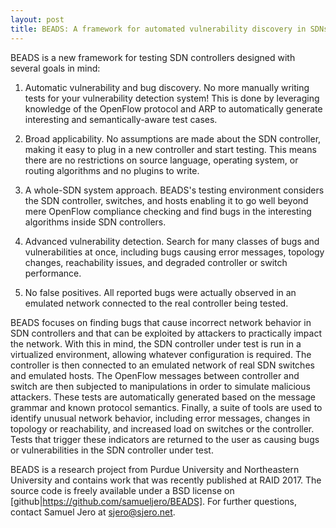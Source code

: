 ```yaml
---
layout: post
title: BEADS: A framework for automated vulnerability discovery in SDNs
---
```



BEADS is a new framework for testing SDN controllers designed with several goals in mind:

1. Automatic vulnerability and bug discovery. No more manually writing tests for your vulnerability detection system! This is done by leveraging knowledge of the OpenFlow protocol and ARP to automatically generate interesting and semantically-aware test cases.

2. Broad applicability. No assumptions are made about the SDN controller, making it easy to plug in a new controller and start testing. This means there are no restrictions on source language, operating system, or routing algorithms and no plugins to write.

3. A whole-SDN system approach. BEADS's testing environment considers the SDN controller, switches, and hosts enabling it to go well beyond mere OpenFlow compliance checking and find bugs in the interesting algorithms inside SDN controllers.

4. Advanced vulnerability detection. Search for many classes of bugs and vulnerabilities at once, including bugs causing error messages, topology changes, reachability issues, and degraded controller or switch performance.

5. No false positives. All reported bugs were actually observed in an emulated network connected to the real controller being tested.

BEADS focuses on finding bugs that cause incorrect network behavior in SDN controllers and that can be exploited by attackers to practically impact the network. With this in mind, the SDN controller under test is run in a virtualized environment, allowing whatever configuration is required. The controller is then connected to an emulated network of real SDN switches and emulated hosts. The OpenFlow messages between controller and switch are then subjected to manipulations in order to simulate malicious attackers. These tests are automatically generated based on the message grammar and known protocol semantics. Finally, a suite of tools are used to identify unusual network behavior, including error messages, changes in topology or reachability, and increased load on switches or the controller. Tests that trigger these indicators are returned to the user as causing bugs or vulnerabilities in the SDN controller under test.

BEADS is a research project from Purdue University and Northeastern University and contains work that was recently published at RAID 2017. The source code is freely available under a BSD license on [github|https://github.com/samueljero/BEADS]. For further questions, contact Samuel Jero at <sjero@sjero.net>.
